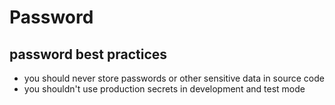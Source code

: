 # Password

## password best practices
- you should never store passwords or other sensitive data in source code
- you shouldn't use production secrets in development and test mode
